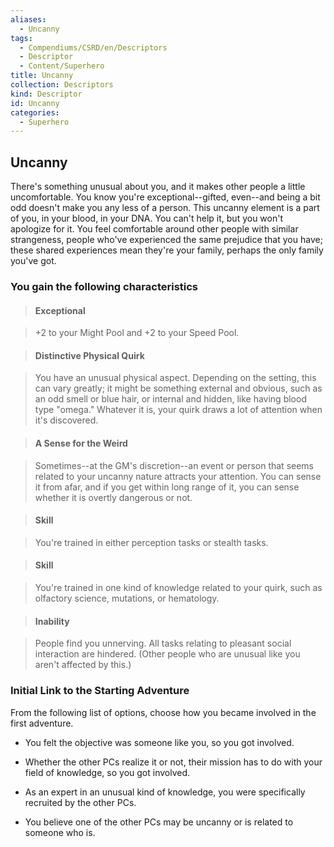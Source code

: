```yaml
---
aliases:
  - Uncanny
tags:
  - Compendiums/CSRD/en/Descriptors
  - Descriptor
  - Content/Superhero
title: Uncanny
collection: Descriptors
kind: Descriptor
id: Uncanny
categories:
  - Superhero
---
```

## Uncanny    
There's something unusual about you, and it makes other people a little uncomfortable. You know you're exceptional--gifted, even--and being a bit odd doesn't make you any less of a person. This uncanny element is a part of you, in your blood, in your DNA. You can't help it, but you won't apologize for it. You feel comfortable around other people with similar strangeness, people who've experienced the same prejudice that you have; these shared experiences mean they're your family, perhaps the only family you've got.  
### You gain the following characteristics    
> #### Exceptional  
> +2 to your Might Pool and +2 to your Speed Pool.    
  
> #### Distinctive Physical Quirk  
> You have an unusual physical aspect. Depending on the setting, this can vary greatly; it might be something external and obvious, such as an odd smell or blue hair, or internal and hidden, like having blood type "omega." Whatever it is, your quirk draws a lot of attention when it's discovered.    
  
> #### A Sense for the Weird  
> Sometimes--at the GM's discretion--an event or person that seems related to your uncanny nature attracts your attention. You can sense it from afar, and if you get within long range of it, you can sense whether it is overtly dangerous or not.    
  
> #### Skill  
> You're trained in either perception tasks or stealth tasks.    
  
> #### Skill  
> You're trained in one kind of knowledge related to your quirk, such as olfactory science, mutations, or hematology.    
  
> #### Inability  
> People find you unnerving. All tasks relating to pleasant social interaction are hindered. (Other people who are unusual like you aren't affected by this.)    
  
### Initial Link to the Starting Adventure    
From the following list of options, choose how you became involved in the first adventure.    
- You felt the objective was someone like you, so you got involved.    
- Whether the other PCs realize it or not, their mission has to do with your field of knowledge, so you got involved.    
- As an expert in an unusual kind of knowledge, you were specifically recruited by the other PCs.    
- You believe one of the other PCs may be uncanny or is related to someone who is.  
